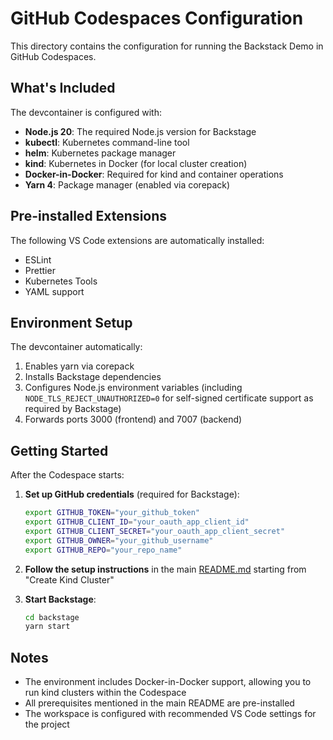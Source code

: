 # GitHub Codespaces Configuration

This directory contains the configuration for running the Backstack Demo in GitHub Codespaces.

## What's Included

The devcontainer is configured with:

- **Node.js 20**: The required Node.js version for Backstage
- **kubectl**: Kubernetes command-line tool
- **helm**: Kubernetes package manager
- **kind**: Kubernetes in Docker (for local cluster creation)
- **Docker-in-Docker**: Required for kind and container operations
- **Yarn 4**: Package manager (enabled via corepack)

## Pre-installed Extensions

The following VS Code extensions are automatically installed:
- ESLint
- Prettier
- Kubernetes Tools
- YAML support

## Environment Setup

The devcontainer automatically:
1. Enables yarn via corepack
2. Installs Backstage dependencies
3. Configures Node.js environment variables (including `NODE_TLS_REJECT_UNAUTHORIZED=0` for self-signed certificate support as required by Backstage)
4. Forwards ports 3000 (frontend) and 7007 (backend)

## Getting Started

After the Codespace starts:

1. **Set up GitHub credentials** (required for Backstage):
   ```bash
   export GITHUB_TOKEN="your_github_token"
   export GITHUB_CLIENT_ID="your_oauth_app_client_id"
   export GITHUB_CLIENT_SECRET="your_oauth_app_client_secret"
   export GITHUB_OWNER="your_github_username"
   export GITHUB_REPO="your_repo_name"
   ```

2. **Follow the setup instructions** in the main [README.md](../README.md) starting from "Create Kind Cluster"

3. **Start Backstage**:
   ```bash
   cd backstage
   yarn start
   ```

## Notes

- The environment includes Docker-in-Docker support, allowing you to run kind clusters within the Codespace
- All prerequisites mentioned in the main README are pre-installed
- The workspace is configured with recommended VS Code settings for the project
